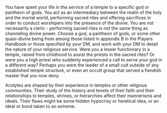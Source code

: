 You have spent your life in the service of a temple
to a specific god or pantheon of gods. You act as an
intermediary between the realm of the holy and the
mortal world, performing sacred rites and offering
sacrifices in order to conduct worshipers into the
presence of the divine. You are not necessarily a
cleric - performing sacred rites is not the same thing as
channeling divine power.
Choose a god, a pantheon of gods, or some other
quasi-divine being from among those listed in appendix
B in the Players Handbook or those specified by your DM, 
and work with your
DM to detail the nature of your religious service.
Were you a lesser functionary in a temple, raised from
childhood to assist the priests in the sacred rites? Or
were you a high priest who suddenly experienced a call
to serve your god in a different way? Perhaps you were
the leader of a small cult outside of any established
temple structure, or even an occult group that served a
fiendish master that you now deny.

Acolytes are shaped by their experience in temples
or other religious communities. Their study of the
history and tenets of their faith and their relationships
to temples, shrines, or hierarchies affect their
mannerisms and ideals. Their flaws might be some
hidden hypocrisy or heretical idea, or an ideal or bond
taken to an extreme.